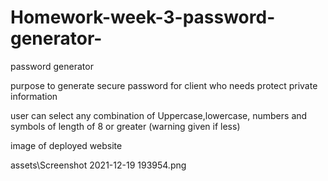 # Homework-week-3-password-generator-
password generator


purpose
to generate secure password for client who needs protect private information

user can select any combination of Uppercase,lowercase, numbers and symbols of length of 8 or greater (warning given if less)

image of deployed website

assets\Screenshot 2021-12-19 193954.png
